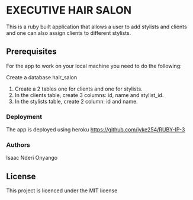 # EXECUTIVE HAIR SALON

This is a ruby built application that allows a user to add stylists and clients and one can also assign clients to different stylists.

## Prerequisites

For the app to work on your local machine you need to do the following:

Create a database hair_salon 
1. Create a 2 tables one for clients and one for stylists.
2. In the clients table, create 3 columns: id, name and stylist_id.
3. In the stylists table, create 2 column: id and name.

### Deployment

The app is deployed using heroku https://github.com/iyke254/RUBY-IP-3

### Authors

Isaac Nderi Onyango

## License

This project is licenced under the MIT license

